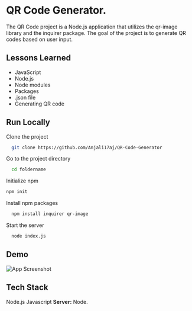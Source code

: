 # QR Code Generator.

The QR Code project is a Node.js application that utilizes the qr-image library and the inquirer package. The goal of the project is to generate QR codes based on user input.

## Lessons Learned
- JavaScript
- Node.js
- Node modules
- Packages
- .json file
- Generating QR code

## Run Locally

Clone the project

```bash
  git clone https://github.com/Anjali17aj/QR-Code-Generator
```

Go to the project directory

```bash
  cd foldername
```
Initialize npm 
```bash
npm init
```

Install npm packages

```bash
  npm install inquirer qr-image
```

Start the server

```bash
  node index.js
```


## Demo

![App Screenshot](https://scontent.fmaa8-1.fna.fbcdn.net/v/t39.30808-6/353057709_3497606423894303_7165546287914954123_n.jpg?_nc_cat=105&ccb=1-7&_nc_sid=0debeb&_nc_ohc=QZcma3ix4QAAX-4vhIq&_nc_ht=scontent.fmaa8-1.fna&oh=00_AfDwo3XRmDH_p0VFkkNaiTA24oKtgNhAjwrCUOSX4tLPtQ&oe=649251E9)


## Tech Stack

Node.js
Javascript 
**Server:** Node.

